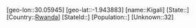 ﻿---
location: [-1.943883,30.05945]
type: City
tags:
- geo/City


SpocWebEntityId: 35963
isDeleted: false
confidential: public

---
[geo-lon::30.05945]
[geo-lat::-1.943883]
[name::Kigali]
[State::]
[Country::[Rwanda](geo/Continent/Africa/Rwanda.md)]
[StateId::]
[Population::]
[Unknown::32]

